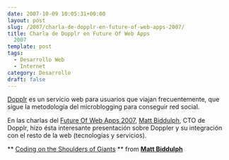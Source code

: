 ```yaml
---
date: 2007-10-09 10:05:31+00:00
layout: post
slug: /2007/charla-de-dopplr-en-future-of-web-apps-2007/
title: Charla de Dopplr en Future Of Web Apps
  2007
template: post
tags:
  - Desarrollo Web
  - Internet
category: Desarrollo
draft: false
---
```


[Dopplr](http://dopplr.com) es un servicio web para usuarios que viajan frecuentemente, que sigue la metodología del microblogging para conseguir red social.

En las charlas del [Future Of Web Apps 2007](http://www.futureofwebapps.com/), [Matt Biddulph](http://www.hackdiary.com/about.html), CTO de Dopplr, hizo ésta interesante presentación sobre Doppler y su integración con el resto de la web (tecnologías y servicios).




** [Coding on the Shoulders of Giants](//es.slideshare.net/mattb/coding-on-the-shoulders-of-giants) ** from **[Matt Biddulph](//www.slideshare.net/mattb)**
